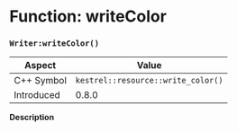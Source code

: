 
# Function: writeColor
### `Writer:writeColor()`

| Aspect | Value |
| --- | --- |
| C++ Symbol | `kestrel::resource::write_color()` |
| Introduced | 0.8.0 |

**Description**


